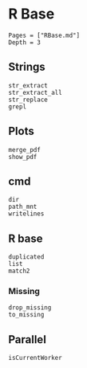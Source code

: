 # R Base

```@contents
Pages = ["RBase.md"]
Depth = 3
```

## Strings

```@docs
str_extract
str_extract_all
str_replace
grepl
```

## Plots

```@docs
merge_pdf
show_pdf
```

## cmd

```@docs
dir
path_mnt
writelines
```

## R base

```@docs
duplicated
list
match2
```

### Missing

```@docs
drop_missing
to_missing
```

## Parallel

```@docs
isCurrentWorker
```
